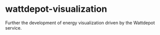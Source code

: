 wattdepot-visualization
=======================

Further the development of energy visualization driven by the Wattdepot service.